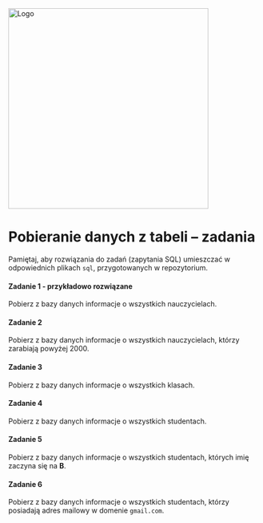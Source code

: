 <img alt="Logo" src="http://coderslab.pl/svg/logo-coderslab.svg" width="400">

#  Pobieranie danych z tabeli – zadania

Pamiętaj, aby rozwiązania do zadań (zapytania SQL) umieszczać w odpowiednich plikach `sql`, przygotowanych w repozytorium.

#### Zadanie 1 - przykładowo rozwiązane
Pobierz z bazy danych informacje o wszystkich nauczycielach.  


#### Zadanie 2
Pobierz z bazy danych informacje o wszystkich nauczycielach, którzy zarabiają powyżej 2000.  


#### Zadanie 3
Pobierz z bazy danych informacje o wszystkich klasach.  


#### Zadanie 4
Pobierz z bazy danych informacje o wszystkich studentach.  


#### Zadanie 5
Pobierz z bazy danych informacje o wszystkich studentach, których imię zaczyna się na **B**.  


#### Zadanie 6
Pobierz z bazy danych informacje o wszystkich studentach, którzy posiadają adres mailowy w domenie `gmail.com`.
